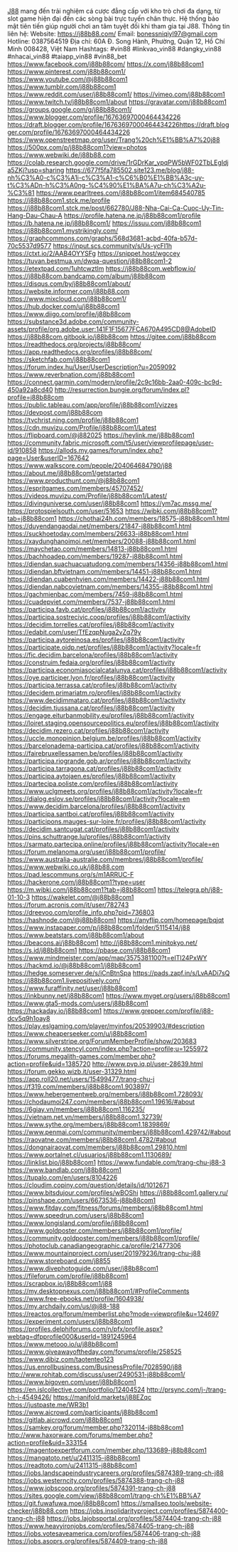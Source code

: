 <a href="https://j88b88.com/">J88</a> mang đến trải nghiệm cá cược đẳng cấp với kho trò chơi đa dạng, từ slot game hiện đại đến các sòng bài trực tuyến chân thực. Hệ thống bảo mật tiên tiến giúp người chơi an tâm tuyệt đối khi tham gia tại J88.
Thông tin liên hệ:
Website: <a href="https://j88b88.com/">https://j88b88.com/</a>
Email: bonessniqiyl97@gmail.com
Hotline: 0387564519
Địa chỉ: 60A Đ. Song Hành, Phường, Quận 12, Hồ Chí Minh 008428, Việt Nam
Hashtags: #vin88 #linkvao_vin88 #dangky_vin88 #nhacai_vin88 #taiapp_vin88 #vin88_bet
<a href="https://www.facebook.com/j88b88com/">https://www.facebook.com/j88b88com/</a>
<a href="https://x.com/j88b88com1">https://x.com/j88b88com1</a>
<a href="https://www.pinterest.com/j88b88com1/">https://www.pinterest.com/j88b88com1/</a>
<a href="https://www.youtube.com/@j88b88com1">https://www.youtube.com/@j88b88com1</a>
<a href="https://www.tumblr.com/j88b88com1">https://www.tumblr.com/j88b88com1</a>
<a href="https://www.reddit.com/user/j88b88com1/">https://www.reddit.com/user/j88b88com1/</a>
<a href="https://vimeo.com/j88b88com1">https://vimeo.com/j88b88com1</a>
<a href="https://www.twitch.tv/j88b88com1/about">https://www.twitch.tv/j88b88com1/about</a>
<a href="https://gravatar.com/j88b88com1">https://gravatar.com/j88b88com1</a>
<a href="https://groups.google.com/g/j88b88com1/">https://groups.google.com/g/j88b88com1/</a>
<a href="https://www.blogger.com/profile/16763697000464434226">https://www.blogger.com/profile/16763697000464434226</a>
<a href="https://draft.blogger.com/profile/16763697000464434226">https://draft.blogger.com/profile/16763697000464434226https://draft.blogger.com/profile/16763697000464434226</a>
<a href="https://www.openstreetmap.org/user/Trang%20ch%E1%BB%A7%20j88">https://www.openstreetmap.org/user/Trang%20ch%E1%BB%A7%20j88</a>
<a href="https://500px.com/p/j88b88com1?view=photos">https://500px.com/p/j88b88com1?view=photos</a>
<a href="https://www.webwiki.de/j88b88.com">https://www.webwiki.de/j88b88.com</a>
<a href="https://colab.research.google.com/drive/1rGDrKar_ypqPW5bWF02TbLEgIdja5ZKj?usp=sharing">https://colab.research.google.com/drive/1rGDrKar_ypqPW5bWF02TbLEgIdja5ZKj?usp=sharing</a>
<a href="https://677f5fa785502.site123.me/blog/j88-nh%C3%A0-c%C3%A1i-c%C3%A1-c%C6%B0%E1%BB%A3c-uy-t%C3%ADn-h%C3%A0ng-%C4%90%E1%BA%A7u-ch%C3%A2u-%C3%81">https://677f5fa785502.site123.me/blog/j88-nh%C3%A0-c%C3%A1i-c%C3%A1-c%C6%B0%E1%BB%A3c-uy-t%C3%ADn-h%C3%A0ng-%C4%90%E1%BA%A7u-ch%C3%A2u-%C3%81</a>
<a href="https://www.pearltrees.com/j88b88com1/item684540785">https://www.pearltrees.com/j88b88com1/item684540785</a>
<a href="https://j88b88com1.stck.me/profile">https://j88b88com1.stck.me/profile</a>
<a href="https://j88b88com1.stck.me/post/662780/J88-Nha-Cai-Ca-Cuoc-Uy-Tin-Hang-Dau-Chau-A">https://j88b88com1.stck.me/post/662780/J88-Nha-Cai-Ca-Cuoc-Uy-Tin-Hang-Dau-Chau-A</a>
<a href="https://profile.hatena.ne.jp/j88b88com1/profile">https://profile.hatena.ne.jp/j88b88com1/profile</a>
<a href="https://b.hatena.ne.jp/j88b88com1/">https://b.hatena.ne.jp/j88b88com1/</a>
<a href="https://issuu.com/j88b88com1">https://issuu.com/j88b88com1</a>
<a href="https://j88b88com1.mystrikingly.com/">https://j88b88com1.mystrikingly.com/</a>
<a href="https://graphcommons.com/graphs/568d3681-acbd-40fa-b57d-70c5537d9577">https://graphcommons.com/graphs/568d3681-acbd-40fa-b57d-70c5537d9577</a>
<a href="https://input.scs.community/s/Us-ycFI1h">https://input.scs.community/s/Us-ycFI1h</a>
<a href="https://ctxt.io/2/AAB4OYYSFg">https://ctxt.io/2/AAB4OYYSFg</a>
<a href="https://snippet.host/wgccey">https://snippet.host/wgccey</a>
<a href="https://tuvan.bestmua.vn/dwqa-question/j88b88com1-2">https://tuvan.bestmua.vn/dwqa-question/j88b88com1-2</a>
<a href="https://etextpad.com/1uhtcwztlm">https://etextpad.com/1uhtcwztlm</a>
<a href="https://j88b88com.webflow.io/">https://j88b88com.webflow.io/</a>
<a href="https://j88b88com.bandcamp.com/album/j88b88com">https://j88b88com.bandcamp.com/album/j88b88com</a>
<a href="https://disqus.com/by/j88b88com1/about/">https://disqus.com/by/j88b88com1/about/</a>
<a href="https://website.informer.com/j88b88.com">https://website.informer.com/j88b88.com</a>
<a href="https://www.mixcloud.com/j88b88com1/">https://www.mixcloud.com/j88b88com1/</a>
<a href="https://hub.docker.com/u/j88b88com1">https://hub.docker.com/u/j88b88com1</a>
<a href="https://www.diigo.com/profile/j88b88com">https://www.diigo.com/profile/j88b88com</a>
<a href="https://substance3d.adobe.com/community-assets/profile/org.adobe.user:141F1F15677FCA670A495CD8@AdobeID">https://substance3d.adobe.com/community-assets/profile/org.adobe.user:141F1F15677FCA670A495CD8@AdobeID</a>
<a href="https://j88b88com.gitbook.io/j88b88com">https://j88b88com.gitbook.io/j88b88com</a>
<a href="https://gitee.com/j88b88com">https://gitee.com/j88b88com</a>
<a href="https://readthedocs.org/projects/j88b88com/">https://readthedocs.org/projects/j88b88com/</a>
<a href="https://app.readthedocs.org/profiles/j88b88com/">https://app.readthedocs.org/profiles/j88b88com/</a>
<a href="https://sketchfab.com/j88b88com1">https://sketchfab.com/j88b88com1</a>
<a href="https://forum.index.hu/User/UserDescription?u=2059092">https://forum.index.hu/User/UserDescription?u=2059092</a>
<a href="https://www.reverbnation.com/j88b88com1">https://www.reverbnation.com/j88b88com1</a>
<a href="https://connect.garmin.com/modern/profile/2c9c16bb-2aa0-409c-bc9d-450a92a8cd40">https://connect.garmin.com/modern/profile/2c9c16bb-2aa0-409c-bc9d-450a92a8cd40</a>
<a href="http://resurrection.bungie.org/forum/index.pl?profile=j88b88com">http://resurrection.bungie.org/forum/index.pl?profile=j88b88com</a>
<a href="https://public.tableau.com/app/profile/j88b88com1/vizzes">https://public.tableau.com/app/profile/j88b88com1/vizzes</a>
<a href="https://devpost.com/j88b88com">https://devpost.com/j88b88com</a>
<a href="https://tvchrist.ning.com/profile/j88b88com1">https://tvchrist.ning.com/profile/j88b88com1</a>
<a href="https://cdn.muvizu.com/Profile/j88b88com1/Latest">https://cdn.muvizu.com/Profile/j88b88com1/Latest</a>
<a href="https://flipboard.com/@j882025">https://flipboard.com/@j882025</a>
<a href="https://heylink.me/j88b88com1">https://heylink.me/j88b88com1</a>
<a href="https://community.fabric.microsoft.com/t5/user/viewprofilepage/user-id/910858">https://community.fabric.microsoft.com/t5/user/viewprofilepage/user-id/910858</a>
<a href="https://allods.my.games/forum/index.php?page=User&userID=167642">https://allods.my.games/forum/index.php?page=User&userID=167642</a>
<a href="https://www.walkscore.com/people/204064684790/j88">https://www.walkscore.com/people/204064684790/j88</a>
<a href="https://about.me/j88b88com1/getstarted">https://about.me/j88b88com1/getstarted</a>
<a href="https://www.producthunt.com/@j88b88com1">https://www.producthunt.com/@j88b88com1</a>
<a href="https://espritgames.com/members/45707452/">https://espritgames.com/members/45707452/</a>
<a href="https://videos.muvizu.com/Profile/j88b88com1/Latest/">https://videos.muvizu.com/Profile/j88b88com1/Latest/</a>
<a href="https://divinguniverse.com/user/j88b88com1">https://divinguniverse.com/user/j88b88com1</a>
<a href="https://ym7ac.mssg.me/">https://ym7ac.mssg.me/</a>
<a href="https://protospielsouth.com/user/51653">https://protospielsouth.com/user/51653</a>
<a href="https://wibki.com/j88b88com1?tab=j88b88com1">https://wibki.com/j88b88com1?tab=j88b88com1</a>
<a href="https://chothai24h.com/members/18575-j88b88com1.html">https://chothai24h.com/members/18575-j88b88com1.html</a>
<a href="https://duyendangaodai.net/members/21847-j88b88com1.html">https://duyendangaodai.net/members/21847-j88b88com1.html</a>
<a href="https://suckhoetoday.com/members/26633-j88b88com1.html">https://suckhoetoday.com/members/26633-j88b88com1.html</a>
<a href="https://xaydunghanoimoi.net/members/20088-j88b88com1.html">https://xaydunghanoimoi.net/members/20088-j88b88com1.html</a>
<a href="https://maychetao.com/members/14813-j88b88com1.html">https://maychetao.com/members/14813-j88b88com1.html</a>
<a href="https://bachhoadep.com/members/19287-j88b88com1.html">https://bachhoadep.com/members/19287-j88b88com1.html</a>
<a href="https://diendan.suachuacuatudong.com/members/14356-j88b88com1.html">https://diendan.suachuacuatudong.com/members/14356-j88b88com1.html</a>
<a href="https://diendan.bftvietnam.com/members/14451-j88b88com1.html">https://diendan.bftvietnam.com/members/14451-j88b88com1.html</a>
<a href="https://diendan.cuabenhvien.com/members/14422-j88b88com1.html">https://diendan.cuabenhvien.com/members/14422-j88b88com1.html</a>
<a href="https://diendan.nabcovietnam.com/members/14355-j88b88com1.html">https://diendan.nabcovietnam.com/members/14355-j88b88com1.html</a>
<a href="https://gachmienbac.com/members/7459-j88b88com1.html">https://gachmienbac.com/members/7459-j88b88com1.html</a>
<a href="https://cuadepviet.com/members/7537-j88b88com1.html">https://cuadepviet.com/members/7537-j88b88com1.html</a>
<a href="https://participa.favb.cat/profiles/j88b88com1/activity">https://participa.favb.cat/profiles/j88b88com1/activity</a>
<a href="https://participa.sostrecivic.coop/profiles/j88b88com1/activity">https://participa.sostrecivic.coop/profiles/j88b88com1/activity</a>
<a href="https://decidim.torrelles.cat/profiles/j88b88com1/activity">https://decidim.torrelles.cat/profiles/j88b88com1/activity</a>
<a href="https://edabit.com/user/TfEzqpNuga2vZq79y">https://edabit.com/user/TfEzqpNuga2vZq79y</a>
<a href="https://participa.aytoreinosa.es/profiles/j88b88com1/activity">https://participa.aytoreinosa.es/profiles/j88b88com1/activity</a>
<a href="https://participate.oidp.net/profiles/j88b88com1/activity?locale=fr">https://participate.oidp.net/profiles/j88b88com1/activity?locale=fr</a>
<a href="https://fic.decidim.barcelona/profiles/j88b88com1/activity">https://fic.decidim.barcelona/profiles/j88b88com1/activity</a>
<a href="https://construim.fedaia.org/profiles/j88b88com1/activity">https://construim.fedaia.org/profiles/j88b88com1/activity</a>
<a href="https://participa.economiasocialcatalunya.cat/profiles/j88b88com1/activity">https://participa.economiasocialcatalunya.cat/profiles/j88b88com1/activity</a>
<a href="https://oye.participer.lyon.fr/profiles/j88b88com1/activity">https://oye.participer.lyon.fr/profiles/j88b88com1/activity</a>
<a href="https://participa.terrassa.cat/profiles/j88b88com1/activity">https://participa.terrassa.cat/profiles/j88b88com1/activity</a>
<a href="https://decidem.primariatm.ro/profiles/j88b88com1/activity">https://decidem.primariatm.ro/profiles/j88b88com1/activity</a>
<a href="https://www.decidimmataro.cat/profiles/j88b88com1/activity">https://www.decidimmataro.cat/profiles/j88b88com1/activity</a>
<a href="https://decidim.tjussana.cat/profiles/j88b88com1/activity">https://decidim.tjussana.cat/profiles/j88b88com1/activity</a>
<a href="https://engage.eiturbanmobility.eu/profiles/j88b88com1/activity">https://engage.eiturbanmobility.eu/profiles/j88b88com1/activity</a>
<a href="https://loiret.staging.opensourcepolitics.eu/profiles/j88b88com1/activity">https://loiret.staging.opensourcepolitics.eu/profiles/j88b88com1/activity</a>
<a href="https://decidim.rezero.cat/profiles/j88b88com1/activity">https://decidim.rezero.cat/profiles/j88b88com1/activity</a>
<a href="https://uccle.monopinion.belgium.be/profiles/j88b88com1/activity">https://uccle.monopinion.belgium.be/profiles/j88b88com1/activity</a>
<a href="https://barcelonadema-participa.cat/profiles/j88b88com1/activity">https://barcelonadema-participa.cat/profiles/j88b88com1/activity</a>
<a href="https://fairebruxellessamen.be/profiles/j88b88com1/activity">https://fairebruxellessamen.be/profiles/j88b88com1/activity</a>
<a href="https://participa.riogrande.gob.ar/profiles/j88b88com1/activity">https://participa.riogrande.gob.ar/profiles/j88b88com1/activity</a>
<a href="https://participa.tarragona.cat/profiles/j88b88com1/activity">https://participa.tarragona.cat/profiles/j88b88com1/activity</a>
<a href="https://participa.aytojaen.es/profiles/j88b88com1/activity">https://participa.aytojaen.es/profiles/j88b88com1/activity</a>
<a href="https://partecipa.poliste.com/profiles/j88b88com1/activity">https://partecipa.poliste.com/profiles/j88b88com1/activity</a>
<a href="https://www.uclgmeets.org/profiles/j88b88com1/activity?locale=fr">https://www.uclgmeets.org/profiles/j88b88com1/activity?locale=fr</a>
<a href="https://dialog.eslov.se/profiles/j88b88com1/activity?locale=en">https://dialog.eslov.se/profiles/j88b88com1/activity?locale=en</a>
<a href="https://www.decidim.barcelona/profiles/j88b88com1/activity">https://www.decidim.barcelona/profiles/j88b88com1/activity</a>
<a href="https://participa.santboi.cat/profiles/j88b88com1/activity">https://participa.santboi.cat/profiles/j88b88com1/activity</a>
<a href="https://participons.mauges-sur-loire.fr/profiles/j88b88com1/activity">https://participons.mauges-sur-loire.fr/profiles/j88b88com1/activity</a>
<a href="https://decidim.santcugat.cat/profiles/j88b88com1/activity">https://decidim.santcugat.cat/profiles/j88b88com1/activity</a>
<a href="https://pins.schuttrange.lu/profiles/j88b88com1/activity">https://pins.schuttrange.lu/profiles/j88b88com1/activity</a>
<a href="https://sarmato.partecipa.online/profiles/j88b88com1/activity?locale=en">https://sarmato.partecipa.online/profiles/j88b88com1/activity?locale=en</a>
<a href="https://forum.melanoma.org/user/j88b88com1/profile/">https://forum.melanoma.org/user/j88b88com1/profile/</a>
<a href="https://www.australia-australie.com/membres/j88b88com1/profile/">https://www.australia-australie.com/membres/j88b88com1/profile/</a>
<a href="https://www.webwiki.co.uk/j88b88.com">https://www.webwiki.co.uk/j88b88.com</a>
<a href="https://pad.lescommuns.org/s/m1ARRUC-F">https://pad.lescommuns.org/s/m1ARRUC-F</a>
<a href="https://hackerone.com/j88b88com1?type=user">https://hackerone.com/j88b88com1?type=user</a>
<a href="https://m.wibki.com/j88b88com1?tab=j88b88com1">https://m.wibki.com/j88b88com1?tab=j88b88com1</a>
<a href="https://telegra.ph/j88-01-10-3">https://telegra.ph/j88-01-10-3</a>
<a href="https://wakelet.com/@j88b88com1">https://wakelet.com/@j88b88com1</a>
<a href="https://forum.acronis.com/it/user/782743">https://forum.acronis.com/it/user/782743</a>
<a href="https://dreevoo.com/profile_info.php?pid=736803">https://dreevoo.com/profile_info.php?pid=736803</a>
<a href="https://hashnode.com/@j88b88com1">https://hashnode.com/@j88b88com1</a>
<a href="https://anyflip.com/homepage/bqjqt">https://anyflip.com/homepage/bqjqt</a>
<a href="https://www.instapaper.com/p/j88b88com1/folder/5115414/j88">https://www.instapaper.com/p/j88b88com1/folder/5115414/j88</a>
<a href="https://www.beatstars.com/j88b88com1/about">https://www.beatstars.com/j88b88com1/about</a>
<a href="https://beacons.ai/j88b88com1">https://beacons.ai/j88b88com1</a>
<a href="http://j88b88com1.minitokyo.net/">http://j88b88com1.minitokyo.net/</a>
<a href="https://s.id/j88b88com1">https://s.id/j88b88com1</a>
<a href="https://pbase.com/j88b88com1">https://pbase.com/j88b88com1</a>
<a href="https://www.mindmeister.com/app/map/3575381100?t=eITI24PxWY">https://www.mindmeister.com/app/map/3575381100?t=eITI24PxWY</a>
<a href="https://hackmd.io/@j88b88com1/j88b88com1">https://hackmd.io/@j88b88com1/j88b88com1</a>
<a href="https://hedge.someserver.de/s/iCnBtnSpa">https://hedge.someserver.de/s/iCnBtnSpa</a>
<a href="https://pads.zapf.in/s/LvAADi7sQ">https://pads.zapf.in/s/LvAADi7sQ</a>
<a href="https://j88b88com1.livepositively.com/">https://j88b88com1.livepositively.com/</a>
<a href="https://www.furaffinity.net/user/j88b88com1">https://www.furaffinity.net/user/j88b88com1</a>
<a href="https://inkbunny.net/j88b88com1">https://inkbunny.net/j88b88com1</a>
<a href="https://www.myget.org/users/j88b88com1">https://www.myget.org/users/j88b88com1</a>
<a href="https://www.gta5-mods.com/users/j88b88com1">https://www.gta5-mods.com/users/j88b88com1</a>
<a href="https://hackaday.io/j88b88com1">https://hackaday.io/j88b88com1</a>
<a href="https://www.grepper.com/profile/j88-dcv5q9h1oay8">https://www.grepper.com/profile/j88-dcv5q9h1oay8</a>
<a href="https://play.eslgaming.com/player/myinfos/20539903/#description">https://play.eslgaming.com/player/myinfos/20539903/#description</a>
<a href="https://www.cheaperseeker.com/u/j88b88com1">https://www.cheaperseeker.com/u/j88b88com1</a>
<a href="https://www.silverstripe.org/ForumMemberProfile/show/203683">https://www.silverstripe.org/ForumMemberProfile/show/203683</a>
<a href="https://community.stencyl.com/index.php?action=profile;u=1255972">https://community.stencyl.com/index.php?action=profile;u=1255972</a>
<a href="https://forums.megalith-games.com/member.php?action=profile&uid=1385720">https://forums.megalith-games.com/member.php?action=profile&uid=1385720</a>
<a href="http://www.pvp.iq.pl/user-28639.html">http://www.pvp.iq.pl/user-28639.html</a>
<a href="https://forum.gekko.wizb.it/user-31329.html">https://forum.gekko.wizb.it/user-31329.html</a>
<a href="https://app.roll20.net/users/15499477/trang-chu-j">https://app.roll20.net/users/15499477/trang-chu-j</a>
https://f319.com/members/j88b88com1.903897/
https://www.hebergementweb.org/members/j88b88com1.728093/
https://chodaumoi247.com/members/j88b88com1.19616/#about
https://6giay.vn/members/j88b88com1.116235/
https://vietnam.net.vn/members/j88b88com1.32739/
https://www.sythe.org/members/j88b88com1.1839869/
https://www.penmai.com/community/members/j88b88com1.429742/#about
https://raovatne.com/members/j88b88com1.4782/#about
https://dongnairaovat.com/members/j88b88com1.29810.html
https://www.portalnet.cl/usuarios/j88b88com1.1130689/
https://linklist.bio/j88b88com1
https://www.fundable.com/trang-chu-j88-3
https://www.bandlab.com/j88b88com1
https://tupalo.com/en/users/8104226
https://cloudim.copiny.com/question/details/id/1012671
https://www.bitsdujour.com/profiles/wBOShi
https://j88b88com1.gallery.ru/
https://pinshape.com/users/6673536-j88b88com1
https://www.fitday.com/fitness/forums/members/j88b88com1.html
https://www.speedrun.com/users/j88b88com1
https://www.longisland.com/profile/j88b88com1
https://www.goldposter.com/members/j88b88com1/profile/
https://community.goldposter.com/members/j88b88com1/profile/
https://photoclub.canadiangeographic.ca/profile/21477306
https://www.mountainproject.com/user/201979236/trang-chu-j88
https://www.storeboard.com/j8855
https://www.divephotoguide.com/user/j88b88com1
https://fileforum.com/profile/j88b88com1
https://scrapbox.io/j88b88com1/j88
https://my.desktopnexus.com/j88b88com1/#ProfileComments
https://www.free-ebooks.net/profile/1604938/
https://my.archdaily.com/us/@j88-188
https://reactos.org/forum/memberlist.php?mode=viewprofile&u=124697
https://experiment.com/users/j88b88com1
https://profiles.delphiforums.com/n/pfx/profile.aspx?webtag=dfpprofile000&userId=1891245964
https://www.metooo.io/u/j88b88com1
https://www.giveawayoftheday.com/forums/profile/258525
https://www.dibiz.com/taotenteo123
https://us.enrollbusiness.com/BusinessProfile/7028590/j88
http://www.rohitab.com/discuss/user/2490531-j88b88com1/
https://www.bigoven.com/user/j88b88com1
https://en.islcollective.com/portfolio/12404524
http://prsync.com/j-/trang-ch-j-4549426/
https://manifold.markets/j88EZqc
https://justpaste.me/WR3b1
https://www.aicrowd.com/participants/j88b88com1
https://gitlab.aicrowd.com/j88b88com1
https://samkey.org/forum/member.php?320114-j88b88com1
http://www.haxorware.com/forums/member.php?action=profile&uid=333154
https://magentoexpertforum.com/member.php/133689-j88b88com1
https://mangatoto.net/u/2411315-j88b88com1
https://readtoto.com/u/2411315-j88b88com1
https://jobs.landscapeindustrycareers.org/profiles/5874389-trang-ch-j88
https://jobs.westerncity.com/profiles/5874388-trang-ch-j88
https://www.jobscoop.org/profiles/5874391-trang-ch-j88
https://sites.google.com/view/j88b88com1/trang-ch%E1%BB%A7
https://git.fuwafuwa.moe/j88b88com1
https://smallseo.tools/website-checker/j88b88.com
https://jobs.insolidarityproject.com/profiles/5874400-trang-ch-j88
https://jobs.lajobsportal.org/profiles/5874404-trang-ch-j88
https://www.heavyironjobs.com/profiles/5874405-trang-ch-j88
https://jobs.votesaveamerica.com/profiles/5874406-trang-ch-j88
https://jobs.asoprs.org/profiles/5874409-trang-ch-j88






<a href=""></a>
<a href=""></a>
<a href=""></a>
<a href=""></a>
<a href=""></a>